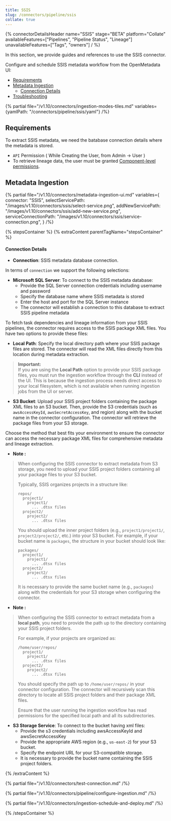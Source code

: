 ```yaml
---
title: SSIS
slug: /connectors/pipeline/ssis
collate: true
---
```


{% connectorDetailsHeader
name="SSIS"
stage="BETA"
platform="Collate"
availableFeatures=["Pipelines", "Pipeline Status", "Lineage"]
unavailableFeatures=["Tags", "owners"]
/ %}

In this section, we provide guides and references to use the SSIS connector.

Configure and schedule SSIS metadata workflow from the OpenMetadata UI:

- [Requirements](#requirements)
- [Metadata Ingestion](#metadata-ingestion)
    - [Connection Details](#connection-details)
- [Troubleshooting](/connectors/pipeline/ssis/troubleshooting)

{% partial file="/v1.10/connectors/ingestion-modes-tiles.md" variables={yamlPath: "/connectors/pipeline/ssis/yaml"} /%}

## Requirements
To extract SSIS metadata, we need the batabase connection details where the metadata is stored.

- `API` Permission ( While Creating the User, from Admin -> User )
- To retrieve lineage data, the user must be granted [Component-level permissions](https://docs.matillion.com/metl/docs/2932106/#component).

## Metadata Ingestion

{% partial 
  file="/v1.10/connectors/metadata-ingestion-ui.md" 
  variables={
    connector: "SSIS", 
    selectServicePath: "/images/v1.10/connectors/ssis/select-service.png",
    addNewServicePath: "/images/v1.10/connectors/ssis/add-new-service.png",
    serviceConnectionPath: "/images/v1.10/connectors/ssis/service-connection.png",
} 
/%}

{% stepsContainer %}
{% extraContent parentTagName="stepsContainer" %}

#### Connection Details

- **Connection**: SSIS metadata database connection.

In terms of `connection` we support the following selections:

- **Microsoft SQL Server**: To connect to the SSIS metadata database:
  - Provide the SQL Server connection credentials including username and password
  - Specify the database name where SSIS metadata is stored
  - Enter the host and port for the SQL Server instance
  - The connector will establish a connection to this database to extract SSIS pipeline metadata

To fetch task dependencies and lineage information from your SSIS pipelines, the connector requires access to the SSIS package XML files. You have two options to provide these files:

- **Local Path**: Specify the local directory path where your SSIS package files are stored. The connector will read the XML files directly from this location during metadata extraction.
> **Important:**  
> If you are using the **Local Path** option to provide your SSIS package files, you must run the ingestion workflow through the **CLI** instead of the UI. This is because the ingestion process needs direct access to your local filesystem, which is not available when running ingestion jobs from the UI or server.  


- **S3 Bucket**: Upload your SSIS project folders containing the package XML files to an S3 bucket. Then, provide the S3 credentials (such as `awsAccessKeyId`, `awsSecretAccessKey`, and region) along with the bucket name in the connector configuration. The connector will retrieve the package files from your S3 storage.

Choose the method that best fits your environment to ensure the connector can access the necessary package XML files for comprehensive metadata and lineage extraction.

- **Note <s3>:**  
> When configuring the SSIS connector to extract metadata from S3 storage, you need to upload your SSIS project folders containing all your package files to your S3 bucket.  
> 
> Typically, SSIS organizes projects in a structure like:
> ```
> repos/
>   project1/
>     project1/
>       ... .dtsx files
>   project2/
>     project2/
>       ... .dtsx files
> ```
> 
> You should upload the inner project folders (e.g., `project1/project1/`, `project2/project2/`, etc.) into your S3 bucket. For example, if your bucket name is `packages`, the structure in your bucket should look like:
> ```
> packages/
>   project1/
>     project1/
>       ... .dtsx files
>   project2/
>     project2/
>       ... .dtsx files
> ```
> 
> It is necessary to provide the same bucket name (e.g., `packages`) along with the credentials for your S3 storage when configuring the connector.

- **Note <localPath>:**
> When configuring the SSIS connector to extract metadata from a **local path**, you need to provide the path up to the directory containing your SSIS project folders.  
> 
> For example, if your projects are organized as:
> ```
> /home/user/repos/
>   project1/
>     project1/
>       ... .dtsx files
>   project2/
>     project2/
>       ... .dtsx files
> ```
> 
> You should specify the path up to `/home/user/repos/` in your connector configuration. The connector will recursively scan this directory to locate all SSIS project folders and their package XML files.
> 
> Ensure that the user running the ingestion workflow has read permissions for the specified local path and all its subdirectories.



- **S3 Storage Service**: To connect to the bucket having xml files:
  - Provide the s3 credentials including awsAccessKeyId and awsSecretAccessKey
  - Provide the appropriate AWS region (e.g., `us-east-2`) for your S3 bucket.
  - Specify the endpoint URL for your S3-compatible storage.
  - It is necessary to provide the bucket name containing the SSIS project folders.


{% /extraContent %}

{% partial file="/v1.10/connectors/test-connection.md" /%}

{% partial file="/v1.10/connectors/pipeline/configure-ingestion.md" /%}

{% partial file="/v1.10/connectors/ingestion-schedule-and-deploy.md" /%}

{% /stepsContainer %}

